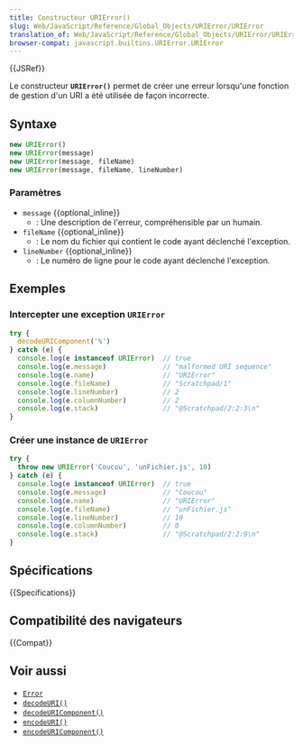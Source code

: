 ```yaml
---
title: Constructeur URIError()
slug: Web/JavaScript/Reference/Global_Objects/URIError/URIError
translation_of: Web/JavaScript/Reference/Global_Objects/URIError/URIError
browser-compat: javascript.builtins.URIError.URIError
---
```

{{JSRef}}

Le constructeur **`URIError()`** permet de créer une erreur lorsqu'une fonction de gestion d'un URI a été utilisée de façon incorrecte.

## Syntaxe

```js
new URIError()
new URIError(message)
new URIError(message, fileName)
new URIError(message, fileName, lineNumber)
```

### Paramètres

- `message` {{optional_inline}}
  - : Une description de l'erreur, compréhensible par un humain.
- `fileName` {{optional_inline}}
  - : Le nom du fichier qui contient le code ayant déclenché l'exception.
- `lineNumber` {{optional_inline}}
  - : Le numéro de ligne pour le code ayant déclenché l'exception.

## Exemples

### Intercepter une exception `URIError`

```js
try {
  decodeURIComponent('%')
} catch (e) {
  console.log(e instanceof URIError)  // true
  console.log(e.message)              // "malformed URI sequence"
  console.log(e.name)                 // "URIError"
  console.log(e.fileName)             // "Scratchpad/1"
  console.log(e.lineNumber)           // 2
  console.log(e.columnNumber)         // 2
  console.log(e.stack)                // "@Scratchpad/2:2:3\n"
}
```

### Créer une instance de `URIError`

```js
try {
  throw new URIError('Coucou', 'unFichier.js', 10)
} catch (e) {
  console.log(e instanceof URIError)  // true
  console.log(e.message)              // "Coucou"
  console.log(e.name)                 // "URIError"
  console.log(e.fileName)             // "unFichier.js"
  console.log(e.lineNumber)           // 10
  console.log(e.columnNumber)         // 0
  console.log(e.stack)                // "@Scratchpad/2:2:9\n"
}
```

## Spécifications

{{Specifications}}

## Compatibilité des navigateurs

{{Compat}}

## Voir aussi

- [`Error`](/fr/docs/Web/JavaScript/Reference/Global_Objects/Error)
- [`decodeURI()`](/fr/docs/Web/JavaScript/Reference/Global_Objects/decodeURI)
- [`decodeURIComponent()`](/fr/docs/Web/JavaScript/Reference/Global_Objects/decodeURIComponent)
- [`encodeURI()`](/fr/docs/Web/JavaScript/Reference/Global_Objects/encodeURI)
- [`encodeURIComponent()`](/fr/docs/Web/JavaScript/Reference/Global_Objects/encodeURIComponent)
